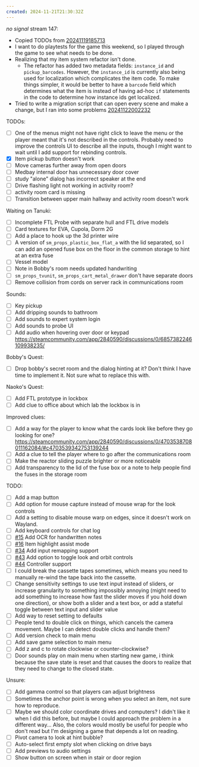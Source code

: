 ```yaml
---
created: 2024-11-21T21:30:32Z
---
```


_no signal_ stream 147:
- Copied TODOs from [20241119185713](20241119185713.md)
- I want to do playtests for the game this weekend, so I played through the game to see what needs to be done.
- Realizing that my item system refactor isn't done.
	- The refactor has added two metadata fields: `instance_id` and `pickup_barcodes`. However, the `instance_id` is currently also being used for localization which complicates the item code. To make things simpler, it would be better to have a `barcode` field which determines what the item is instead of having ad-hoc `if` statements in the code to determine how instance ids get localized.
- Tried to write a migration script that can open every scene and make a change, but I ran into some problems [20241122002232](20241122002232.md)

TODOs:
- [ ] One of the menus might not have right click to leave the menu or the player meant that it's not described in the controls. Probably need to improve the controls UI to describe all the inputs, though I might want to wait until I add support for rebinding controls.
- [x] Item pickup button doesn't work
- [ ] Move cameras further away from open doors
- [ ] Medbay internal door has unnecessary door cover
- [ ] study "alone" dialog has incorrect speaker at the end
- [ ] Drive flashing light not working in activity room?
- [ ] activity room card is missing
- [ ] Transition between upper main hallway and activity room doesn't work

Waiting on Tanuki:
- [ ] Incomplete FTL Probe with separate hull and FTL drive models
- [ ] Card textures for EVA, Cupola, Dorm 2G
- [ ] Add a place to hook up the 3d printer wire
- [ ] A version of `sm_props_plastic_box_flat_a` with the lid separated, so I can add an opened fuse box on the floor in the common storage to hint at an extra fuse
- [ ] Vessel model
- [ ] Note in Bobby's room needs updated handwriting
- [ ] `sm_props_tvunit`, `sm_props_cart_metal_drawer` don't have separate doors
- [ ] Remove collision from cords on server rack in communications room

Sounds:
- [ ] Key pickup
- [ ] Add dripping sounds to bathroom
- [ ] Add sounds to expert system login
- [ ] Add sounds to probe UI
- [ ] Add audio when hovering over door or keypad https://steamcommunity.com/app/2840590/discussions/0/6857382246109938235/

Bobby's Quest:
- [ ] Drop bobby's secret room and the dialog hinting at it? Don't think I have time to implement it. Not sure what to replace this with.

Naoko's Quest:
- [ ] Add FTL prototype in lockbox
- [ ] Add clue to office about which lab the lockbox is in

Improved clues:
- [ ] Add a way for the player to know what the cards look like before they go looking for one? https://steamcommunity.com/app/2840590/discussions/0/4703538708011162084/#c4703539342753139244
- [ ] Add a clue to tell the player where to go after the communications room
- [ ] Make the reactor sliding puzzle brighter or more noticeable
- [ ] Add transparency to the lid of the fuse box or a note to help people find the fuses in the storage room

TODO:
- [ ] Add a map button
- [ ] Add option for mouse capture instead of mouse wrap for the look controls
- [ ] Add a setting to disable mouse warp on edges, since it doesn't work on Wayland.
- [ ] Add keyboard controls for chat log
- [ ] [#15](https://gitea.arcturuscollective.com/exodrifter/lost-contact/issues/15) Add OCR for handwritten notes
- [ ] [#16](https://gitea.arcturuscollective.com/exodrifter/lost-contact/issues/16) Item highlight assist mode
- [ ] [#34](https://gitea.arcturuscollective.com/exodrifter/lost-contact/issues/34) Add input remapping support
- [ ] [#43](https://gitea.arcturuscollective.com/exodrifter/lost-contact/issues/43) Add option to toggle look and orbit controls
- [ ] [#44](https://gitea.arcturuscollective.com/exodrifter/lost-contact/issues/44) Controller support
- [ ] I could break the cassette tapes sometimes, which means you need to manually re-wind the tape back into the cassette.
- [ ] Change sensitivity settings to use text input instead of sliders, or increase granularity to something impossibly annoying (might need to add something to increase how fast the slider moves if you hold down one direction), or show both a slider and a text box, or add a stateful toggle between text input and slider value
- [ ] Add way to reset setting to defaults
- [ ] People tend to double click on things, which cancels the camera movement. Maybe I can detect double clicks and handle them?
- [ ] Add version check to main menu
- [ ] Add save game selection to main menu
- [ ] Add z and c to rotate clockwise or counter-clockwise?
- [ ] Door sounds play on main menu when starting new game, i think because the save state is reset and that causes the doors to realize that they need to change to the closed state.

Unsure:
- [ ] Add gamma control so that players can adjust brightness
- [ ] Sometimes the anchor point is wrong when you select an item, not sure how to reproduce.
- [ ] Maybe we should color coordinate drives and computers? I didn't like it when I did this before, but maybe I could approach the problem in a different way... Also, the colors would mostly be useful for people who don't read but I'm designing a game that depends a lot on reading.
- [ ] Pivot camera to look at hint bubble?
- [ ] Auto-select first empty slot when clicking on drive bays
- [ ] Add previews to audio settings
- [ ] Show button on screen when in stair or door region
